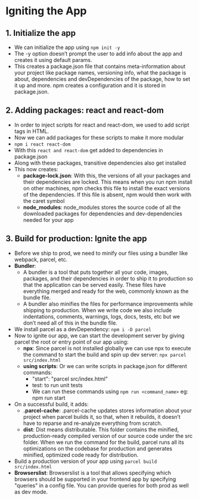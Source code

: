 # Igniting the App

## 1. Initialize the app

- We can initialize the app using `npm init -y`
- The -y option doesn’t prompt the user to add info about the app and creates it using default params.
- This creates a package.json file that contains meta-information about your project like package names, versioning info, what the package is about, dependencies and devDependencies of the package, how to set it up and more. npm creates a configuration and it is stored in package.json.

## 2. Adding packages: react and react-dom

- In order to inject scripts for react and react-dom, we used to add script tags in HTML.
- Now we can add packages for these scripts to make it more modular
- `npm i react react-dom`
- With this `react and react-dom` get added to dependencies in package.json
- Along with these packages, transitive dependencies also get installed
- This now creates:
	- **package-lock.json**: With this, the versions of all your packages and their dependencies are locked. This means when you run npm install on other machines, npm checks this file to install the exact versions of the dependencies. If this file is absent, npm would then work with the caret symbol
	- **node_modules**: node_modules stores the source code of all the downloaded packages for dependencies and dev-dependencies needed for your app

## 3. Build for production: Ignite the app

- Before we ship to prod, we need to minify our files using a bundler like webpack, parcel, etc.
- **Bundler**: 
	- A bundler is a tool that puts together all your code, images, packages, and their dependencies in order to ship it to production so that the application can be served easily. These files have everything merged and ready for the web, commonly known as the bundle file.
	- A bundler also minifies the files for performance improvements while shipping to production. When we write code we also include indentations, comments, warnings, logs, docs, tests, etc but we don’t need all of this in the bundle file.
- We install parcel as a devDependency: `npm i -D parcel`
- Now to ignite our app, we can start the development server by giving parcel the root or entry point of our app using:
	- **npx**: Since parcel is not installed globally we can use npx to execute the command to start the build and spin up dev server: `npx parcel src/index.html`
	- **using scripts**: Or we can write scripts in package.json for different commands:
		- "start": "parcel src/index.html"
		- test: to run unit tests
		- We can run these commands using `npm run <command_name>` eg: npm run start
- On a successful build, it adds:
	- **.parcel-cache**: .parcel-cache updates stores information about your project when parcel builds it, so that, when it rebuilds, it doesn’t have to reparse and re-analyze everything from scratch.
	- **dist**: Dist means distributable. This folder contains the minified, production-ready compiled version of our source code under the src folder. When we run the command for the build, parcel runs all its optimizations on the codebase for production and generates minified, optimized code ready for distribution.
- Build a production version of your app using `parcel build src/index.html`
- **Browserslist**: Browserslist is a tool that allows specifying which browsers should be supported in your frontend app by specifying "queries" in a config file. You can provide queries for both prod as well as dev mode.
